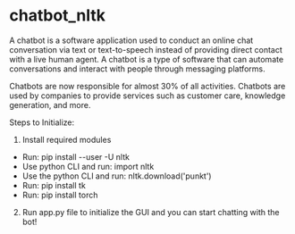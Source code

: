 # chatbot_nltk

A chatbot is a software application used to conduct an online chat conversation via text or text-to-speech instead of providing direct contact with a live human agent. A chatbot is a type of software that can automate conversations and interact with people through messaging platforms.

Chatbots are now responsible for almost 30% of all activities. Chatbots are used by companies to provide services such as customer care, knowledge generation, and more.

Steps to Initialize:
1. Install required modules
<ul>
  <li>Run: pip install --user -U nltk</li>
  <li>Use python CLI and run: import nltk</li> 
  <li>Use the python CLI and run: nltk.download('punkt')</li>
  <li>Run: pip install tk</li>
  <li>Run: pip install torch</li>
</ul>

2. Run app.py file to initialize the GUI and you can start chatting with the bot!
